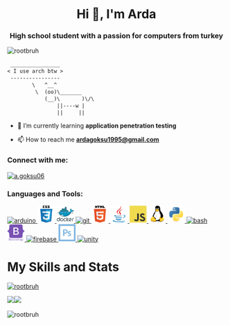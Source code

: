 <h1 align="center">Hi 👋, I'm Arda</h1>
<h3 align="center">High school student with a passion for computers from turkey</h3>
<p align="left"> <img src="https://komarev.com/ghpvc/?username=rootbruh&label=Profile%20views&color=0e75b6&style=flat" alt="rootbruh" /> </p>

```assembly
 ________________ 
< I use arch btw >
 ---------------- 
        \   ^__^
         \  (oo)\_______
            (__)\       )\/\
                ||----w |
                ||     ||

```



- 🌱 I’m currently learning **application penetration testing**

- 📫 How to reach me **ardagoksu1995@gmail.com**

<h3 align="left">Connect with me:</h3>
<a href="https://instagram.com/a.goksu06" target="blank"><img align="center" src="https://raw.githubusercontent.com/rahuldkjain/github-profile-readme-generator/master/src/images/icons/Social/instagram.svg" alt="a.goksu06" height="30" width="40" /></a>
</p>
<p align="left">
</p>

<h3 align="left">Languages and Tools:</h3>

<p align="left"> <a href="https://www.arduino.cc/" target="_blank" rel="noreferrer"> <img src="https://cdn.worldvectorlogo.com/logos/arduino-1.svg" alt="arduino" width="40" height="40"/> </a> <a href="https://www.w3schools.com/css/" target="_blank" rel="noreferrer"> <img src="https://raw.githubusercontent.com/devicons/devicon/master/icons/css3/css3-original-wordmark.svg" alt="css3" width="40" height="40"/> </a> <a href="https://www.docker.com/" target="_blank" rel="noreferrer"> <img src="https://raw.githubusercontent.com/devicons/devicon/master/icons/docker/docker-original-wordmark.svg" alt="docker" width="40" height="40"/> </a> <a href="https://git-scm.com/" target="_blank" rel="noreferrer"> <img src="https://www.vectorlogo.zone/logos/git-scm/git-scm-icon.svg" alt="git" width="40" height="40"/> </a> <a href="https://www.w3.org/html/" target="_blank" rel="noreferrer"> <img src="https://raw.githubusercontent.com/devicons/devicon/master/icons/html5/html5-original-wordmark.svg" alt="html5" width="40" height="40"/> </a> <a href="https://www.java.com" target="_blank" rel="noreferrer"> <img src="https://raw.githubusercontent.com/devicons/devicon/master/icons/java/java-original.svg" alt="java" width="40" height="40"/> </a> <a href="https://developer.mozilla.org/en-US/docs/Web/JavaScript" target="_blank" rel="noreferrer"> <img src="https://raw.githubusercontent.com/devicons/devicon/master/icons/javascript/javascript-original.svg" alt="javascript" width="40" height="40"/> </a> <a href="https://www.linux.org/" target="_blank" rel="noreferrer"> <img src="https://raw.githubusercontent.com/devicons/devicon/master/icons/linux/linux-original.svg" alt="linux" width="40" height="40"/> </a> <a href="https://www.python.org" target="_blank" rel="noreferrer"> <img src="https://raw.githubusercontent.com/devicons/devicon/master/icons/python/python-original.svg" alt="python" width="40" height="40"/> </a><a href="https://www.gnu.org/software/bash/" target="_blank" rel="noreferrer"> <img src="https://www.vectorlogo.zone/logos/gnu_bash/gnu_bash-icon.svg" alt="bash" width="40" height="40"/> </a> <a href="https://getbootstrap.com" target="_blank" rel="noreferrer"> <img src="https://raw.githubusercontent.com/devicons/devicon/master/icons/bootstrap/bootstrap-plain-wordmark.svg" alt="bootstrap" width="40" height="40"/> </a> <a href="https://firebase.google.com/" target="_blank" rel="noreferrer"> <img src="https://www.vectorlogo.zone/logos/firebase/firebase-icon.svg" alt="firebase" width="40" height="40"/> </a> <a href="https://www.photoshop.com/en" target="_blank" rel="noreferrer"> <img src="https://raw.githubusercontent.com/devicons/devicon/master/icons/photoshop/photoshop-line.svg" alt="photoshop" width="40" height="40"/> </a> <a href="https://unity.com/" target="_blank" rel="noreferrer"> <img src="https://www.vectorlogo.zone/logos/unity3d/unity3d-icon.svg" alt="unity" width="40" height="40"/> </a>  </p>




# My Skills and Stats
<p align="left"> <a href="https://github.com/ryo-ma/github-profile-trophy"><img src="https://github-profile-trophy.vercel.app/?username=rootbruh" alt="rootbruh" /></a> </p>

<p><img  width="410" src="https://github-readme-stats.vercel.app/api/top-langs/?username=Rootbruh&layout=compact"></img><img padding-left=50px; src="https://github-readme-stats.vercel.app/api?username=Rootbruh&show_icons=true&theme=midnight-purple"><p><img align="center" src="https://github-readme-streak-stats.herokuapp.com/?user=rootbruh&" alt="rootbruh" /></p></img>
</p>




